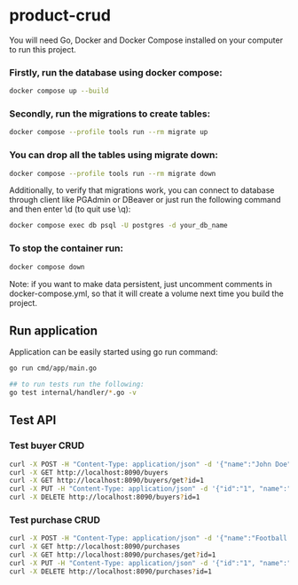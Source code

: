 # product-crud

You will need Go, Docker and Docker Compose installed on your computer to run this project.

### Firstly, run the database using docker compose:
```sh
docker compose up --build
```

### Secondly, run the migrations to create tables:
```sh
docker compose --profile tools run --rm migrate up
```

### You can drop all the tables using migrate down:
```sh
docker compose --profile tools run --rm migrate down
```

Additionally, to verify that migrations work, you can connect to database through client like PGAdmin or DBeaver or just run the following command and then enter \d (to quit use \q):
```sh
docker compose exec db psql -U postgres -d your_db_name
```

### To stop the container run:
```sh
docker compose down
```

Note: if you want to make data persistent, just uncomment comments in docker-compose.yml, so that it will create a volume next time you build the project.

## Run application
Application can be easily started using go run command:
```sh
go run cmd/app/main.go

## to run tests run the following:
go test internal/handler/*.go -v
```

## Test API

### Test buyer CRUD
```sh
curl -X POST -H "Content-Type: application/json" -d '{"name":"John Doe", "contact":"john.doe@gmail.com"}' http://localhost:8090/buyers
curl -X GET http://localhost:8090/buyers
curl -X GET http://localhost:8090/buyers/get?id=1
curl -X PUT -H "Content-Type: application/json" -d '{"id":"1", "name":"Johnson Donovan", "contact":"john.donovan@yahoo.com"}' http://localhost:8090/buyers
curl -X DELETE http://localhost:8090/buyers?id=1
```

### Test purchase CRUD
```sh
curl -X POST -H "Content-Type: application/json" -d '{"name":"Football Jersey", "description":"Real Madrid season 2022/2023 jersey", "quantity":"1", "price":"50", "buyer_id":"1"}' http://localhost:8090/purchases
curl -X GET http://localhost:8090/purchases
curl -X GET http://localhost:8090/purchases/get?id=1
curl -X PUT -H "Content-Type: application/json" -d '{"id":"1", "name":"Real Updated Jersey", "description":"Real Madrid season 2023/2024 home jersey", "quantity":"3", "price":"75", "buyer_id":"1"}' http://localhost:8090/purchases
curl -X DELETE http://localhost:8090/purchases?id=1
```